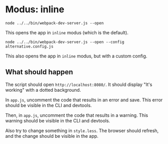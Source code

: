 # Modus: inline

```shell
node ../../bin/webpack-dev-server.js --open
```

This opens the app in `inline` modus (which is the default).

```shell
node ../../bin/webpack-dev-server.js --open --config alternative.config.js
```

This also opens the app in `inline` modus, but with a custom config.

## What should happen

The script should open `http://localhost:8080/`. It should display "It's working" with a dotted background.

In `app.js`, uncomment the code that results in an error and save. This error should be visible in the CLI and devtools.

Then, in `app.js`, uncomment the code that results in a warning. This warning should be visible in the CLI and devtools.

Also try to change something in `style.less`. The browser should refresh, and the change should be visible in the app.
